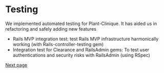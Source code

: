 # Testing
We implemented automated testing for Plant-Clinique. It has aided us in refactoring and safely adding new features

- Rails MVP integration test: test Rails MVP infrastructure harmonically working (with Rails-controller-testing gem)
- Integration test for Clearance and RailsAdmin gems: To test user authentications and security risks with RailsAdmin (using RSpec)

[Next page](future_plans.md)